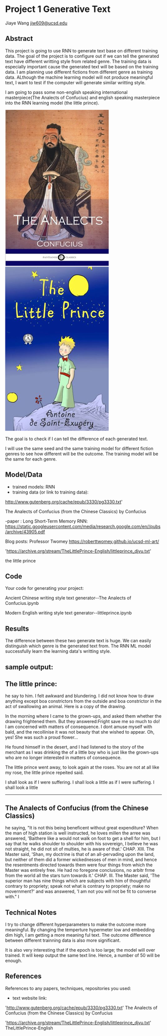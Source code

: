 # Project 1 Generative Text
Jiaye Wang    jiw609@ucsd.edu



## Abstract

This project is going to use RNN to generate text base on different training data. 
The goal of the project is to configure out if we can tell the generated text have different writting style from related genre.
The training data is especially important cause the generated text will be based on the training data. 
I am planning use different fictions from different genre as training data.
ALthough the machine learning model will not produce meaningful text, I want to test if the computer will generate similar writting style. 

I am going to pass some non-english speaking international masterpiece(The Analects of Confucius) and english speaking masterpiece into the RNN learning model (the little prince). 


![Image of confusi](https://github.com/ucsd-ml-arts/generative-text-andy/blob/master/analect.jpg)
![Image of prince](https://github.com/ucsd-ml-arts/generative-text-andy/blob/master/prince.jpg)




The goal is to check if I can tell the difference of each generated text.

I will use the same seed and the same training model for different fiction genres to see how different will be the outcome.
The training model will be the same for each genre. 

## Model/Data


- trained models: RNN
- training data (or link to training data):

http://www.gutenberg.org/cache/epub/3330/pg3330.txt'

The Analects of Confucius (from the Chinese Classics) by Confucius

-paper :
Long Short-Term Memory RNN:
https://static.googleusercontent.com/media/research.google.com/en//pubs/archive/43905.pdf

Blog posts:
Professor Twomey
https://roberttwomey.github.io/ucsd-ml-art/

'https://archive.org/stream/TheLittlePrince-English/littleprince_djvu.txt'  

the little prince

## Code

Your code for generating your project:

Ancient Chinese writing style text generator--The Analects of Confucius.ipynb

Modern English writing style text generator--littleprince.ipynb


## Results
The difference between these two generate text is huge. We can easily distinguish which genre is the generated text from.
The RNN ML model successfully learn the learning data's writting style. 

## sample output:

The little prince:
----------------------------------------------------------------------------------------------------------

he say to him. I felt awkward and blundering. I did not know how to draw anything except boa constrictors 
from the outside and boa constrictor in the act of swallowing an 
animal. Here is a copy of the drawing. 

In the morning where I came to the grown-ups, and asked them whether the drawing frightened them. 
But they answered:Fright 
save me so much to do! I am concerned with matters of consequence. I 
dont amuse myself with bald, and the recollinise it was not 
beauty that she wished to appear. Oh, yes! She was such a proud flower... 



He found himself in the desert, and I had listened to the story 
of the merchant as I was drinking the of 
a little boy who is just like the grown-ups who 
are no longer interested in matters of consequence. 

The little prince went away, to look again at the roses. You are not at all like my rose, the little prince repeited said. 

I shall look as if I were suffering. I shall look a little as if I were suffering. I shall look a little

---------------------------------------------------------------------------------------------------------------
The Analects of Confucius (from the Chinese Classics)
------------------------------------------------------------------------------------------------------------
he saying, "It is not this being beneficent without
great expenditure? When the man of high station is well instructed, he loves millen the arree was answered, 'Baithere like a would not walk on foot to get a
shell for him, but I say that he walks shoulder to
shoulder with his sovereign, I believe he was not straight, he did not sit of multies, he is aware of that.'
        CHAP. XIII. The Master said, 'Shan, my doctrine is that of an
all-pervading upon the land, but neither of them did
a former wickednesses of men in mind, and hence the
resentments directed towards them were four things from which the Master was
entirely free. He had no foregone conclusions, no arbitr frme from the world all the stars turn towards it.'
        CHAP. III. The Master said, 'The superior man has nine things
which are subjects with him of thoughtful contrary to propriety; speak not what is contrary to
propriety; make no movernment?' and was answered, 'I am not you will not be fit to converse with." I

## Technical Notes

I try to change different hyperparameters to make the outcome more meaningful. By changing the temperture hypermeter low and embedding dim high, I am getting a more meaning ful text. The outcome difference between different trainning data is also more significant. 

It is also very interesting that if the epoch is too large; the model will over trained. It will keep output the same text line. Hence, a number of 50 will be enough. 


## References

References to any papers, techniques, repositories you used:

- text website link:

'http://www.gutenberg.org/cache/epub/3330/pg3330.txt'
The Analects of Confucius (from the Chinese Classics) by Confucius

'https://archive.org/stream/TheLittlePrince-English/littleprince_djvu.txt'
TheLittlePrince-English


